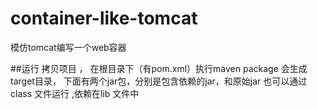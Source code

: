 # container-like-tomcat
模仿tomcat编写一个web容器

##运行
拷贝项目 ， 在根目录下（有pom.xml）执行maven package
会生成target目录， 下面有两个jar包，分别是包含依赖的jar，和原始jar 
也可以通过class 文件运行 ,依赖在lib 文件中
